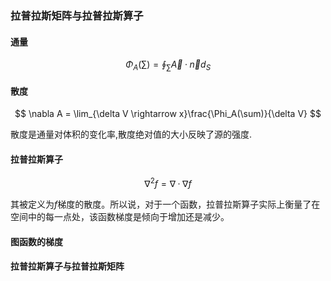

### 拉普拉斯矩阵与拉普拉斯算子

#### 通量

$$
\Phi_A(\sum)=\oint_{\sum}\vec{A}·\vec{n}d_S
$$

#### 散度

$$
\nabla A = \lim_{\delta V \rightarrow x}\frac{\Phi_A(\sum)}{\delta V}
$$

散度是通量对体积的变化率,散度绝对值的大小反映了源的强度.

#### 拉普拉斯算子

$$
\nabla ^2f=\nabla ·\nabla f
$$

其被定义为$f$梯度的散度。所以说，对于一个函数，拉普拉斯算子实际上衡量了在空间中的每一点处，该函数梯度是倾向于增加还是减少。

#### 图函数的梯度



#### 拉普拉斯算子与拉普拉斯矩阵

